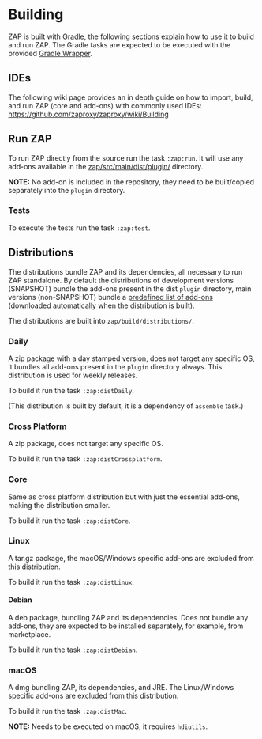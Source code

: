 # Building
ZAP is built with [Gradle], the following sections explain how to use it to build and run ZAP.
The Gradle tasks are expected to be executed with the provided [Gradle Wrapper].

## IDEs
The following wiki page provides an in depth guide on how to import, build, and run ZAP (core and add-ons) with commonly used IDEs:
https://github.com/zaproxy/zaproxy/wiki/Building

## Run ZAP
To run ZAP directly from the source run the task `:zap:run`. It will use any add-ons available in the [zap/src/main/dist/plugin/] directory.

**NOTE:** No add-on is included in the repository, they need to be built/copied separately into the `plugin` directory.

### Tests
To execute the tests run the task `:zap:test`.

## Distributions
The distributions bundle ZAP and its dependencies, all necessary to run ZAP standalone. By default the distributions of development
versions (SNAPSHOT) bundle the add-ons present in the dist `plugin` directory, main versions (non-SNAPSHOT) bundle a [predefined
list of add-ons] (downloaded automatically when the distribution is built).

The distributions are built into `zap/build/distributions/`.

### Daily
A zip package with a day stamped version, does not target any specific OS, it bundles all add-ons present in the `plugin` directory always.
This distribution is used for weekly releases.

To build it run the task `:zap:distDaily`.

(This distribution is built by default, it is a dependency of `assemble` task.)

### Cross Platform
A zip package, does not target any specific OS.

To build it run the task `:zap:distCrossplatform`.

### Core
Same as cross platform distribution but with just the essential add-ons, making the distribution smaller.

To build it run the task `:zap:distCore`.

### Linux
A tar.gz package, the macOS/Windows specific add-ons are excluded from this distribution.

To build it run the task `:zap:distLinux`.

#### Debian
A deb package, bundling ZAP and its dependencies. Does not bundle any add-ons, they are expected to be installed separately, for example, from marketplace.

To build it run the task `:zap:distDebian`.

### macOS
A dmg bundling ZAP, its dependencies, and JRE. The Linux/Windows specific add-ons are excluded from this distribution.

To build it run the task `:zap:distMac`.

**NOTE:** Needs to be executed on macOS, it requires `hdiutils`.

[Gradle]: https://gradle.org/
[Gradle Wrapper]: https://docs.gradle.org/current/userguide/gradle_wrapper.html
[zap/src/main/dist/plugin/]: zap/src/main/dist/plugin/
[predefined list of add-ons]: zap/src/main/dist/add-ons.txt
